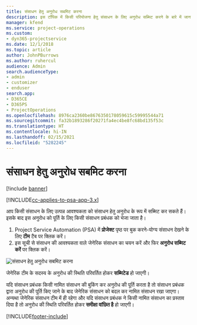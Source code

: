 ```yaml
---
title: संसाधन हेतु अनुरोध सबमिट करना
description: इस टॉपिक में किसी परियोजना हेतु संसाधन के लिए अनुरोध सब्मिट करने के बारे में जानकारी प्रदान की गई है।
manager: kfend
ms.service: project-operations
ms.custom:
- dyn365-projectservice
ms.date: 12/1/2018
ms.topic: article
author: JohnPBurrows
ms.author: ruhercul
audience: Admin
search.audienceType:
- admin
- customizer
- enduser
search.app:
- D365CE
- D365PS
- ProjectOperations
ms.openlocfilehash: 8976ca2360be8676350178059615c59995544a71
ms.sourcegitcommit: fa32b1893286f20271fa4ec4be8fc68bd135f53c
ms.translationtype: HT
ms.contentlocale: hi-IN
ms.lasthandoff: 02/15/2021
ms.locfileid: "5282245"
---
```

# <a name="submitting-a-resource-request"></a>संसाधन हेतु अनुरोध सबमिट करना

[!include [banner](../includes/psa-now-project-operations.md)]

[!INCLUDE[cc-applies-to-psa-app-3.x](../includes/cc-applies-to-psa-app-3x.md)]

आप किसी संसाधन के लिए उत्पन्न आवश्यकता को संसाधन हेतु अनुरोध के रूप में सब्मिट कर सकते हैं। इसके बाद इस अनुरोध को पूर्ति के लिए किसी संसाधन प्रबंधक को भेजा जाता है।

1. Project Service Automation (PSA) में **प्रोजेक्ट** पृष्ठ पर बुक करने-योग्य संसाधन देखने के लिए **टीम** टैब पर क्लिक करें। 
2. इस सूची से संसाधन की आवश्यकता वाले जेनेरिक संसाधन का चयन करें और फिर **अनुरोध सब्मिट करें** पर क्लिक करें।

![संसाधन हेतु अनुरोध सबमिट करना](media/RM-how-to-18.png)

जेनेरिक टीम के सदस्य के अनुरोध की स्थिति परिवर्तित होकर **सब्मिटेड** हो जाएगी।

यदि संसाधन प्रबंधक किसी नामित संसाधन की बुकिंग कर अनुरोध की पूर्ति करता है तो संसाधन प्रबंधक द्वारा अनुरोध की पूर्ति किए जाने के बाद जेनेरिक संसाधन को बदल कर नामित संसाधन रखा जाएगा। अन्यथा जेनेरिक संसाधन टीम में ही रहेगा और यदि संसाधन प्रबंधक ने किसी नामित संसाधन का प्रस्ताव दिया है तो अनुरोध की स्थिति परिवर्तित होकर **समीक्षा वांछित है** हो जाएगी।


[!INCLUDE[footer-include](../includes/footer-banner.md)]